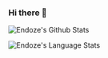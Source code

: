 ### Hi there 👋

![Endoze's Github Stats](https://github-readme-stats.vercel.app/api?username=endoze&show_icons=true&count_private=true)

![Endoze's Language Stats](https://github-readme-stats.vercel.app/api/top-langs/?username=endoze&layout=compact&card_width=445&langs_count=10)
